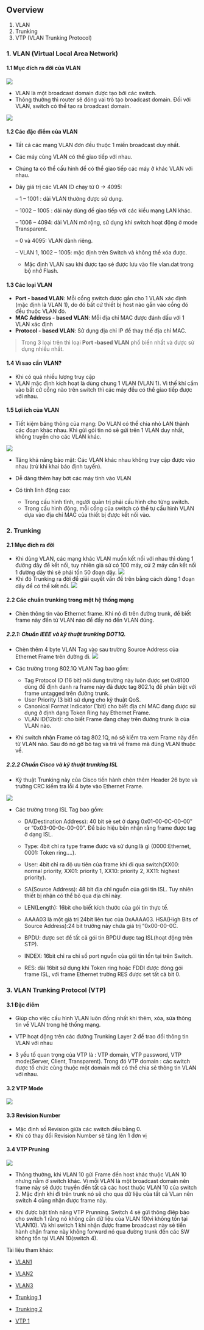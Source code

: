 ## Overview
1. VLAN
2. Trunking
3. VTP (VLAN Trunking Protocol)



### 1. VLAN (Virtual Local Area Network)

#### 1.1 Mục đích ra đời của VLAN

![](https://github.com/TrongTan124/Thuc-tap-VNPT/raw/main/MinhNN/CCNA/images/demo.jpeg)
- VLAN là một broadcast domain được tạo bởi các switch.
- Thông thường thì router sẽ đóng vai trò tạo broadcast domain. Đối với VLAN, switch có thể tạo ra broadcast domain.

![](https://scontent.xx.fbcdn.net/v/t1.15752-9/279476342_307960174843267_9107473540265691194_n.png?stp=dst-png_s280x280&_nc_cat=104&ccb=1-7&_nc_sid=aee45a&_nc_ohc=RuAU-SGZPtsAX_hvkR8&_nc_ad=z-m&_nc_cid=0&_nc_ht=scontent.xx&oh=03_AdTmt4-OuhNzXP-gHb9wBQO-REKWngNVf85uQSM6eSY0oA&oe=64999DC3)

#### 1.2 Các đặc điểm của VLAN
- Tất cả các mạng VLAN đơn đều thuộc 1 miền broadcast duy nhất.
- Các máy cùng VLAN có thể giao tiếp với nhau. 
- Chúng ta có thể cấu hình để có thể giao tiếp các máy ở khác VLAN với nhau.
- Dãy giá trị các VLAN ID chạy từ 0 -> 4095:

    – 1 – 1001 : dải VLAN thường được sử dụng.

    – 1002 – 1005 : dải này dùng để giao tiếp với các kiểu mạng LAN khác.

    – 1006 – 4094: dải VLAN mở rộng, sử dụng khi switch hoạt động ở mode Transparent.

    – 0 và 4095: VLAN dành riêng.

    – VLAN 1, 1002 – 1005: mặc định trên Switch và không thể xóa được.

    - Mặc định VLAN sau khi được tạo sẻ được lưu vào file vlan.dat trong bộ nhớ Flash.
#### 1.3 Các loại VLAN

- **Port - based VLAN**: Mỗi cổng switch được gắn cho 1 VLAN xác định (mặc định là VLAN 1), do đó bất cứ thiết bị host nào gắn vào cổng đó đều thuộc VLAN đó.
- **MAC Address - based VLAN**: Mỗi địa chỉ MAC được đánh dấu với 1 VLAN xác định
- **Protocol - based VLAN**: Sử dụng địa chỉ IP để thay thế địa chỉ MAC.

> Trong 3 loại trên thì loại **Port -based VLAN** phổ biến nhất và được sử dụng nhiều nhất.

#### 1.4 Vì sao cần VLAN?

- Khi có quá nhiều lượng truy cập
- VLAN mặc định kích hoạt là dùng chung 1 VLAN (VLAN 1). Vì thế khí cắm vào bất cứ cổng nào trên switch thì các máy đều có thể giao tiếp được với nhau.

#### 1.5 Lợi ích của VLAN

- Tiết kiệm băng thông của mạng: Do VLAN có thể chia nhỏ LAN thành các đoạn khác nhau. Khi gửi gói tin nó sẽ gửi trên 1 VLAN duy nhất, không truyền cho các VLAN khác.

![](https://scontent.fhan2-4.fna.fbcdn.net/v/t1.15752-9/350356957_132268419862036_7163991565909198654_n.png?_nc_cat=100&ccb=1-7&_nc_sid=ae9488&_nc_ohc=P6qdKVOLMRcAX-sFjxJ&_nc_ht=scontent.fhan2-4.fna&oh=03_AdSHElhdBKFMuMaJDnaEN2CEvO3ZI3HM5oXQRIdWUhprJg&oe=64998B4F)

- Tăng khả năng bảo mật: Các VLAN khác nhau không truy cập được vào nhau (trừ khi khai báo định tuyến).

- Dễ dàng thêm hay bớt các máy tính vào VLAN

- Có tính linh động cao: 
    - Trong cấu hình tĩnh, người quản trị phải cấu hình cho từng switch. 
    - Trong cấu hình động, mỗi cổng của switch có thể tự cấu hình VLAN dựa vào địa chỉ MAC của thiết bị được kết nối vào.

### 2. Trunking

#### 2.1 Mục đích ra đời
- Khi dùng VLAN, các mạng khác VLAN muốn kết nối với nhau thì dùng 1 đường dây để kết nối, tuy nhiên giả sử có 100 máy, cứ 2 máy cần kết nối 1 đường dây thì sẽ phải tốn 50 đoạn dây.
![](https://scontent.fhan2-3.fna.fbcdn.net/v/t1.15752-9/350377765_204637385832015_7713580454583899673_n.png?_nc_cat=101&ccb=1-7&_nc_sid=ae9488&_nc_ohc=Nfn6NlHHmjIAX8XgQVH&_nc_ht=scontent.fhan2-3.fna&oh=03_AdS2UkDABwsM0h7jftAv6xtGfNlcfQEJA8ikQxHGWqW5Jw&oe=64998450)
- Khi đó Trunking ra đời để giải quyết vấn đề trên bằng cách dùng 1 đoạn dấy để có thể kết nối.
![](https://scontent.fhan2-5.fna.fbcdn.net/v/t1.15752-9/350183269_928742971687528_8088389611547391635_n.png?_nc_cat=109&ccb=1-7&_nc_sid=ae9488&_nc_ohc=umfxbyvVP24AX_CEer6&_nc_ht=scontent.fhan2-5.fna&oh=03_AdSPXeCuNyWifKDDkAidAY62OXWJMoSrKNu4rN4eHA0GMQ&oe=64999007)



#### 2.2 Các chuẩn trunking trong một hệ thống mạng
- Chèn thông tin vào Ethernet frame. Khi nó đi trên đường trunk, để biết frame này đến từ VLAN nào để đẩy nó đến VLAN đúng.

##### 2.2.1: Chuẩn IEEE và kỹ thuật trunking DOT1Q.
- Chèn thêm 4 byte VLAN Tag vào sau trường Source Address của Ethernet Frame trên đường đi.
![](https://scontent.fhan2-4.fna.fbcdn.net/v/t1.15752-9/350095110_205722432307394_2832586236961192440_n.png?_nc_cat=105&ccb=1-7&_nc_sid=ae9488&_nc_ohc=UiLO1yy3ez0AX95MZJx&_nc_ht=scontent.fhan2-4.fna&oh=03_AdSLY71ldV_n5XEREyuN4KkPkCqIfDeXriFlZ8FJqn4BRg&oe=6499811A)

- Các trường trong 802.1Q VLAN Tag bao gồm:
    - Tag Protocol ID (16 bit) nôi dung trường này luôn được set 0x8100 dùng để định danh ra frame này đã được tag 802.1q để phân biệt với frame untagged trên đường trunk.
    - User Priority (3 bit) sử dụng cho kỹ thuật QoS.
    - Canonical Format Indicator (1bit) cho biết địa chỉ MAC đang được sử dụng ở định dạng Token Ring hay Ethernet Frame.
    - VLAN ID(12bit): cho biết Frame đang chạy trên đường trunk là của VLAN nào.

- Khi switch nhận Frame có tag 802.1Q, nó sẽ kiểm tra xem Frame này đến từ VLAN nào. Sau đó nó gỡ bỏ tag và trả về frame mà đúng VLAN thuộc về.

##### 2.2.2 Chuẩn Cisco và kỹ thuật trunking ISL

- Kỹ thuật Trunking này của Cisco tiến hành chèn thêm Header 26 byte và trường CRC kiểm tra lỗi 4 byte vào Ethernet Frame.

![](https://scontent.fhan2-4.fna.fbcdn.net/v/t1.15752-9/350095686_993083468716586_3727332224655913654_n.png?_nc_cat=103&ccb=1-7&_nc_sid=ae9488&_nc_ohc=FSuDuZRyPvYAX_nb3l_&_nc_ht=scontent.fhan2-4.fna&oh=03_AdTcbcBeXIBoXIK11IVZqzHxdbWNR0zxmAXG4mO76OX4Pw&oe=6499905C)

- Các trường trong ISL Tag bao gồm:
    - DA(Destination Address): 40 bit sẻ set ở dạng 0x01-00-0C-00-00″ or “0x03-00-0c-00-00”. Để báo hiệu bên nhận rằng frame được tag ở dạng ISL.

    - Type: 4bit chỉ ra type frame được và sử dụng là gì (0000:Ethernet, 0001: Token ring….).

    - User: 4bit chỉ ra độ ưu tiên của frame khi đi qua switch(XX00: normal priority, XX01: priority 1, XX10: priority 2, XX11: highest priority).

    - SA(Source Address): 48 bit địa chỉ nguồn của gói tin ISL. Tuy nhiên thiết bị nhận có thể bỏ qua địa chỉ này.

    - LEN(Length): 16bit cho biết kích thước của gói tin thực tế.

    - AAAA03 là một giá trị 24bit liên tục của  0xAAAA03.
HSA(High Bits of Source Address):24 bit trường này chứa giá trị “0x00-00-0C.

    - BPDU: được set để tất cả gói tin BPDU được tag ISL(hoạt động trên STP).

    - INDEX: 16bit chỉ ra chỉ số port nguồn của gói tin tồn tại trên Switch.

    - RES: dài 16bit sử dụng khi Token ring hoặc FDDI được đóng gói frame ISL, với frame Ethernet trường RES được set tất cả bit 0.


### 3. VLAN Trunking Protocol (VTP)
#### 3.1 Đặc điểm
- Giúp cho việc cấu hình VLAN luôn đồng nhất khi thêm, xóa, sửa thông tin về VLAN trong hệ thống mạng.

- VTP hoạt động trên các đường Trunking Layer 2 để trao đổi thông tin VLAN với nhau

- 3 yếu tố quan trọng của VTP là : VTP domain, VTP password, VTP mode(Server, Client, Transparent). Trong đó
VTP domain : các switch được tổ chức cùng thuộc một domain mới có thể chia sẻ thông tin VLAN với nhau.


#### 3.2 VTP Mode

![](https://scontent.fhan2-4.fna.fbcdn.net/v/t1.15752-9/349451719_203112212633930_3515620815942995199_n.png?_nc_cat=105&ccb=1-7&_nc_sid=ae9488&_nc_ohc=YW7F0uMOp2IAX84CfdT&_nc_ht=scontent.fhan2-4.fna&oh=03_AdQ8g7YH_j3yLRBIOh2ZlHHiWC6xxZ7oZ1ylxgxWRlgVJQ&oe=64998EBA)
<!-- - **Server** : switch hoạt động ở mode này có toàn quyền quyết định tạo, xóa, sửa thông tin VLAN. Đồng bộ thông tin VLAN từ các Switch khác, Forward thông tin VLAN đến các Switch khác.

-  **Client**: switch hoạt động ở mode này không được thay đổi thông tin VLAN mà chỉ nhận thông tin VLAN từ Server. Đồng bộ thông tin VLAN từ switch khác và forward thông tin VLAN.

-  **Transparent**: switch hoạt động ở mode này không tiến hành tiếp nhận thông tin VLAN. Nó vẫn nhận được thông tin VLAN từ các Switch khác nhưng không tiến hành đồng bộ thông tin VLAN. Có thể tạo, xóa, sửa VLAN độc lập trên nó. Không gửi thông tin VLAN của bản thân cho các Switch khác nhưng nó có thể forward thông tin VLAN nhận được đến các Switch khác. -->

#### 3.3 Revision Number
- Mặc định số Revision giữa các switch đều bằng 0.
- Khi có thay đổi Revision Number sẽ tăng lên 1 đơn vị

#### 3.4 VTP Pruning


![](https://scontent.fhan2-5.fna.fbcdn.net/v/t1.15752-9/350198074_648694377297941_3322570803153062702_n.png?_nc_cat=109&ccb=1-7&_nc_sid=ae9488&_nc_ohc=V_r0SpReSvgAX-YVUIm&_nc_ht=scontent.fhan2-5.fna&oh=03_AdRz_2Ot5PqewkpciaLuzFCf9iha0MACv2kA-a9o90Yv6Q&oe=6499AFFA)

- Thông thường, khi VLAN 10 gửi Frame đến host khác thuộc VLAN 10 nhưng nằm ở switch khác. Vì mỗi VLAN là một broadcast domain nên frame này sẽ được truyển đến tất cả các host thuộc VLAN 10 của switch 2. Mặc định khi đi trên trunk nó sẽ cho qua dữ liệu của tất cả VLan nên switch 4 cũng nhận được frame này. 

- Khi được bật tính năng VTP Prunning. Switch 4 sẻ gửi thông điệp báo cho switch 1 rằng nó không cần dữ liệu của VLAN 10(vì không tồn  tại VLAN10). Và khi switch 1 khi nhận được frame broadcast này sẻ tiến hành chặn frame này không forward nó qua đường trunk đến các SW không tồn tại VLAN 10(switch 4).

Tài liệu tham khảo:

- [VLAN1](https://quantrimang.com/vlan-la-gi-lam-the-nao-de-cau-hinh-mot-vlan-tren-switch-cisco-64830)
- [VLAN2](https://www.dienmayxanh.com/kinh-nghiem-hay/vlan-la-gi-co-can-thiet-su-dung-khong-lam-the-nao-1137273)
- [VLAN3](https://fptshop.com.vn/tin-tuc/tin-moi/cach-don-gian-phan-biet-cac-loai-vlan-122720#:~:text=VLAN%20s%E1%BA%BD%20%C4%91%C6%B0%E1%BB%A3c%20chia%20ra,cho%20m%E1%BB%99t%20VLAN%20nh%E1%BA%A5t%20%C4%91%E1%BB%8Bnh.)

- [Trunking 1](https://www.totolink.vn/article/97-vtp-la-gi-vlan-trunking-protocol-la-gi.html#:~:text=K%E1%BA%BFt%20n%E1%BB%91i%20%E2%80%9Ctrunk%E2%80%9D%20l%C3%A0%20li%C3%AAn,VLAN%20tr%C3%AAn%20h%E1%BB%87%20th%E1%BB%91ng%20m%E1%BA%A1ng.)

- [Trunking 2](https://itforvn.com/bai-6-vlan-trunking-vtp/)


- [VTP 1](https://itforvn.com/bai-6-vlan-trunking-vtp/)